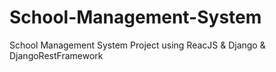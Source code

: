 # School-Management-System
School Management System Project using ReacJS &amp; Django &amp; DjangoRestFramework
